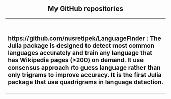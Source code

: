 <html>
<head>
</head>
<body>
<center>
<h2><br>
My GitHub repositories
<br></h2>
<table width=800px><td>
<h3><br><a href="https://github.com/nusretipek/LanguageFinder">https://github.com/nusretipek/LanguageFinder</a> : The Julia package is designed to detect most common languages accurately and train any language that has Wikipedia pages (>200) on demand. It use consensus approach rto guess language rather than only trigrams to improve accuracy. It is the first Julia package that use quadrigrams in language detection.<br></h3>
</td>
</table>
</center>
</body>
</html>
